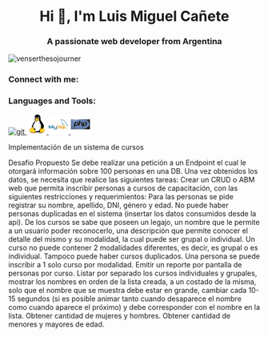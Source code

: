 <h1 align="center">Hi 👋, I'm Luis Miguel Cañete</h1>
<h3 align="center">A passionate web developer from Argentina</h3>

<p align="left"> <img src="https://komarev.com/ghpvc/?username=venserthesojourner&label=Profile%20views&color=0e75b6&style=flat" alt="venserthesojourner" /> </p>

<h3 align="left">Connect with me:</h3>
<p align="left">
</p>

<h3 align="left">Languages and Tools:</h3>
<p align="left"> <a href="https://git-scm.com/" target="_blank" rel="noreferrer"> <img src="https://www.vectorlogo.zone/logos/git-scm/git-scm-icon.svg" alt="git" width="40" height="40"/> </a> <a href="https://www.linux.org/" target="_blank" rel="noreferrer"> <img src="https://raw.githubusercontent.com/devicons/devicon/master/icons/linux/linux-original.svg" alt="linux" width="40" height="40"/> </a> <a href="https://www.mysql.com/" target="_blank" rel="noreferrer"> <img src="https://raw.githubusercontent.com/devicons/devicon/master/icons/mysql/mysql-original-wordmark.svg" alt="mysql" width="40" height="40"/> </a> <a href="https://www.php.net" target="_blank" rel="noreferrer"> <img src="https://raw.githubusercontent.com/devicons/devicon/master/icons/php/php-original.svg" alt="php" width="40" height="40"/> </a> </p>Implementación de un sistema de cursos

Desafio Propuesto
Se debe realizar una petición a un Endpoint el cual le otorgará información sobre 100 personas en una DB.
Una vez obtenidos los datos, se necesita que realice las siguientes tareas:
Crear un CRUD o ABM web que permita inscribir personas a cursos de capacitación, con las siguientes restricciones y requerimientos:
Para las personas se pide registrar su nombre, apellido, DNI, género y edad. No puede haber personas duplicadas en el sistema (insertar los datos consumidos desde la api).
De los cursos se sabe que poseen un legajo, un nombre que le permite a un usuario poder reconocerlo, una descripción que permite conocer el detalle del mismo y su modalidad, la cual puede ser grupal o individual.
Un curso no puede contener 2 modalidades diferentes, es decir, es grupal o es individual. Tampoco puede haber cursos duplicados.
Una persona se puede inscribir a 1 solo curso por modalidad.
Emitir un reporte por pantalla de personas por curso.
Listar por separado los cursos individuales y grupales, mostrar los nombres en orden de la lista creada, a un costado de la misma, solo que el nombre que se muestra debe estar en grande, cambiar cada 10-15 segundos (si es posible animar tanto cuando desaparece el nombre como cuando aparece el próximo) y debe corresponder con el nombre en la lista.
Obtener cantidad de mujeres y hombres.
Obtener cantidad de menores y mayores de edad.